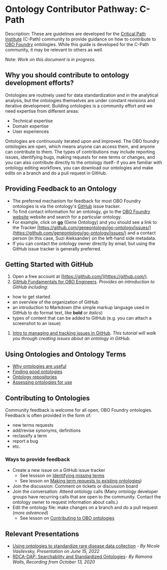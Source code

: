 # Ontology Contributor Pathway: C-Path  

Description: These are guidelines are developed for the [Critical Path Institute](https://c-path.org/) (C-Path) community to provide guidance on how to contribute to [OBO Foundry](https://obofoundry.org/) ontologies. While this guide is developed for the C-Path community, it may be relevant to others as well.

Note: _Work on this document is in progress._

## Why you should contribute to ontology development efforts?

Ontologies are routinely used for data standardization and in the analytical analysis, but the ontologies themselves are under constant revisions and iterative development. Building ontologies is a community effort and we need expertise from different areas:
- Technical expertise
- Domain expertise
- User experiences

Ontologies are continuously iterated upon and improved. The OBO foundry ontologies are open, which means anyone can access them, and anyone can contribute to them. The types of contributions may include reporting issues, identifying bugs, making requests for new terms or changes, and you can also contribute directly to the ontology itself- if you are familiar with ontology editing workflows, you can download our ontologies and make edits on a branch and do a pull request in GitHub.

## Providing Feedback to an Ontology 

- The preferred mechanism for feedback for most OBO Foundry ontologies is via the ontology's [GitHub](https://github.com/) issue tracker. 
- To find contact information for an ontology, go to the [OBO Foundry website](https://obofoundry.org/) website and search for a particular ontology.
- For example, click on [**go**](https://obofoundry.org/ontology/go.html) (Gene Ontology) and you should see a link to the Tracker [https://github.com/geneontology/go-ontology/issues/](https://github.com/geneontology/go-ontology/issues/) and a contact person (in this case, Suzi Aleksander) on the left-hand side metadata.
- If you can contact the ontology owner directly by email, but using the GitHub issue tracker is generally preferred.

## Getting Started with GitHub

1. Open a free account at [https://github.com/](https://github.com/).
1. [GitHub Fundamentals for OBO Engineers](https://oboacademy.github.io/obook/tutorial/github-fundamentals/). _Provides an introduction to GitHub including_:
 - how to get started
 - an overview of the organization of GitHub
 - an introduction to Markdown (the simple markup language used in GitHub to do format text, like **bold** or _italics_)
 - types of content that can be added to GitHub (e.g. you can attach a screenshot to an issue)
1. [Intro to managing and tracking issues in GitHub](https://oboacademy.github.io/obook/tutorial/github-issues/). _This tutorial will walk you through creating issues about an ontology in GitHub._ 

## Using Ontologies and Ontology Terms

- [Why ontologies are useful](https://oboacademy.github.io/obook/lesson/ontology-term-use/#1-why-ontologies-are-useful)
- [Finding good ontologies](https://oboacademy.github.io/obook/lesson/ontology-term-use/#2-finding-good-ontologies)
- [Ontology repositories](https://oboacademy.github.io/obook/lesson/ontology-term-use/#3-ontology-repositories)
- [Assessing ontologies for use](https://oboacademy.github.io/obook/lesson/ontology-term-use/#4-assessing-ontologies-for-use)

## Contributing to Ontologies

Community feedback is welcome for all open, OBO Foundry ontologies. Feedback is often provided in the form of:  
- new terms requests  
- add/revise synonyms, definitions  
- reclassify a term  
- report a bug  
- etc.  

### Ways to provide feedback

- Create a new issue on a GitHub issue tracker 
    - See lessson on [Identifying missing terms](https://oboacademy.github.io/obook/lesson/ontology-term-use/#6-identifying-missing-terms) 
    - See lesson on [Making term requests to existing ontologies](https://oboacademy.github.io/obook/lesson/ontology-term-use/#7-making-term-requests-to-existing-ontologies))
- Join the discussion: Comment on tickets or discussion board
- Join the conversation: Attend ontology calls (Many ontology developer groups have recurring calls that are open to the community. Contact the ontology owner to request information about calls.)
- Edit the ontology file: make changes on a branch and do a pull request (_more advanced_)
    - See lesson on [Contributing to OBO ontologies](https://oboacademy.github.io/obook/lesson/contributing-to-obo-ontologies/)

## Relevant Presentations

- [Using ontologies to standardize rare disease data collection](https://docs.google.com/presentation/d/1IpSW_X5hHSwLU_p4n-74QQSFD2vgk43ZvaOyxgmGNd4/edit#slide=id.p) - _By Nicole Vasilevsky, Presentation on June 15, 2022_
- [RDCA-DAP: Searchability and Standardized Ontologies](https://www.youtube.com/watch?v=3y74zfNU3pw)- _By Ramona Walls, Recording from October 13, 2020_

